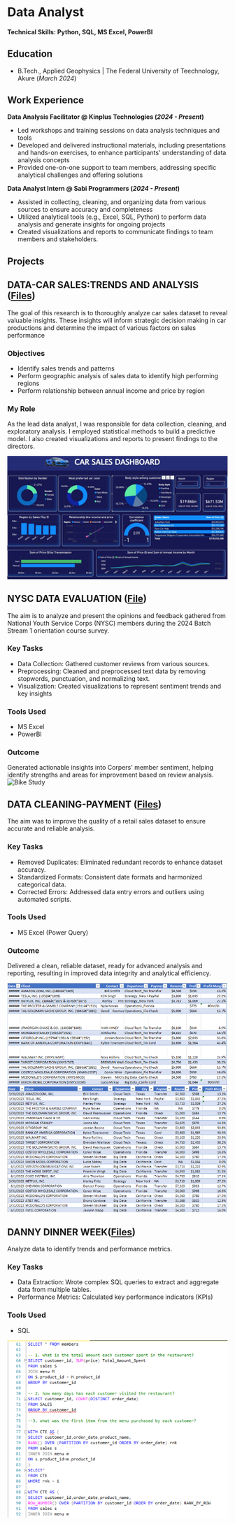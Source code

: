 # Data Analyst

#### Technical Skills: Python, SQL, MS Excel, PowerBI

## Education 			        		
- B.Tech., Applied Geophysics | The Federal University of Teechnology, Akure (_March 2024_)

## Work Experience
**Data Analysis Facilitator @ Kinplus Technologies (_2024 - Present_)**
- Led workshops and training sessions on data analysis techniques and tools
- Developed and delivered instructional materials, including presentations and hands-on exercises, to enhance participants' understanding of data analysis concepts
- Provided one-on-one support to team members, addressing specific analytical challenges and offering solutions

**Data Analyst Intern @ Sabi Programmers (_2024 - Present_)**
- Assisted in collecting, cleaning, and organizing data from various sources to ensure accuracy and completeness
- Utilized analytical tools (e.g., Excel, SQL, Python) to perform data analysis and generate insights for ongoing projects
- Created visualizations and reports to communicate findings to team members and stakeholders.
  
## Projects
## DATA-CAR SALES:TRENDS AND ANALYSIS ([Files](https://drive.google.com/drive/folders/1_evVvioLyGotZ7QaLHPc9o14-P6fU1_N))

The goal of this research is to thoroughly analyze car sales dataset to reveal valuable insights. These insights will inform strategic decision making in car productions and determine the impact of various factors on sales performance 
### Objectives
- Identify sales trends and patterns
- Perform geographic analysis of sales data to identify high performing regions
- Perform relationship between annual income and price by region
  
### My Role
As the lead data analyst, I was responsible for data collection, cleaning, and exploratory analysis. I employed statistical methods to build a predictive model. I also created visualizations and reports to present findings to the directors.

![dashboard](DASHBOARD.jpg)


## NYSC DATA EVALUATION ([File](https://drive.google.com/drive/folders/1itLjB3nIVSMvKq6ZorcbVlNxxj_w1iWS))
The aim is to analyze and present the opinions and feedback gathered from National Youth Service Corps (NYSC) members during the 2024 Batch Stream 1 orientation course survey. 
### Key Tasks
- Data Collection: Gathered customer reviews from various sources.
- Preprocessing: Cleaned and preprocessed text data by removing stopwords, punctuation, and normalizing text.
- Visualization: Created visualizations to represent sentiment trends and key insights
  
### Tools Used
- MS Excel
- PowerBI
  
### Outcome
Generated actionable insights into Corpers' member sentiment, helping identify strengths and areas for improvement based on review analysis.
![Bike Study](/assets/img/bike_study.jpeg)

## DATA CLEANING-PAYMENT ([Files](https://drive.google.com/drive/folders/1eLb3tvhhf2dR6_tkY0VrJ-gm65OjnjlA))
The aim was to improve the quality of a retail sales dataset to ensure accurate and reliable analysis.
### Key Tasks
- Removed Duplicates: Eliminated redundant records to enhance dataset accuracy.
- Standardized Formats: Consistent date formats and harmonized categorical data.
- Corrected Errors: Addressed data entry errors and outliers using automated scripts.
  
### Tools Used
-  MS Excel (Power Query)
  
### Outcome
Delivered a clean, reliable dataset, ready for advanced analysis and reporting, resulting in improved data integrity and analytical efficiency.

![cleaning](B4.png)
![cleaning](af.png)

## DANNY DINNER WEEK([Files](https://drive.google.com/drive/folders/1qF3_MtzcEQXNX8O0SACtdIBJodff20B))
Analyze data to identify trends and performance metrics.
### Key Tasks
- Data Extraction: Wrote complex SQL queries to extract and aggregate data from multiple tables.
- Performance Metrics: Calculated key performance indicators (KPIs)

### Tools Used
- SQL
  
![DANNY](DANNY.png)




